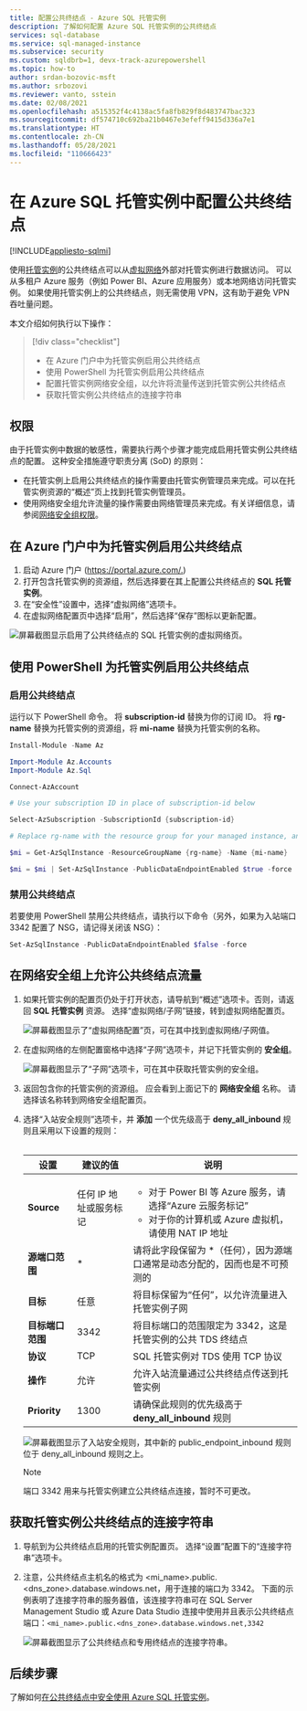 ```yaml
---
title: 配置公共终结点 - Azure SQL 托管实例
description: 了解如何配置 Azure SQL 托管实例的公共终结点
services: sql-database
ms.service: sql-managed-instance
ms.subservice: security
ms.custom: sqldbrb=1, devx-track-azurepowershell
ms.topic: how-to
author: srdan-bozovic-msft
ms.author: srbozovi
ms.reviewer: vanto, sstein
ms.date: 02/08/2021
ms.openlocfilehash: a515352f4c4138ac5fa8fb829f8d483747bac323
ms.sourcegitcommit: df574710c692ba21b0467e3efeff9415d336a7e1
ms.translationtype: HT
ms.contentlocale: zh-CN
ms.lasthandoff: 05/28/2021
ms.locfileid: "110666423"
---
```

# <a name="configure-public-endpoint-in-azure-sql-managed-instance"></a>在 Azure SQL 托管实例中配置公共终结点
[!INCLUDE[appliesto-sqlmi](../includes/appliesto-sqlmi.md)]

使用[托管实例](./sql-managed-instance-paas-overview.md)的公共终结点可以从[虚拟网络](../../virtual-network/virtual-networks-overview.md)外部对托管实例进行数据访问。 可以从多租户 Azure 服务（例如 Power BI、Azure 应用服务）或本地网络访问托管实例。 如果使用托管实例上的公共终结点，则无需使用 VPN，这有助于避免 VPN 吞吐量问题。

本文介绍如何执行以下操作：

> [!div class="checklist"]
>
> - 在 Azure 门户中为托管实例启用公共终结点
> - 使用 PowerShell 为托管实例启用公共终结点
> - 配置托管实例网络安全组，以允许将流量传送到托管实例公共终结点
> - 获取托管实例公共终结点的连接字符串

## <a name="permissions"></a>权限

由于托管实例中数据的敏感性，需要执行两个步骤才能完成启用托管实例公共终结点的配置。 这种安全措施遵守职责分离 (SoD) 的原则：

- 在托管实例上启用公共终结点的操作需要由托管实例管理员来完成。可以在托管实例资源的“概述”页上找到托管实例管理员。
- 使用网络安全组允许流量的操作需要由网络管理员来完成。有关详细信息，请参阅[网络安全组权限](../../virtual-network/manage-network-security-group.md#permissions)。

## <a name="enabling-public-endpoint-for-a-managed-instance-in-the-azure-portal"></a>在 Azure 门户中为托管实例启用公共终结点

1. 启动 Azure 门户 (<https://portal.azure.com/.>)
1. 打开包含托管实例的资源组，然后选择要在其上配置公共终结点的 **SQL 托管实例**。
1. 在“安全性”设置中，选择“虚拟网络”选项卡。 
1. 在虚拟网络配置页中选择“启用”，然后选择“保存”图标以更新配置。 

![屏幕截图显示启用了公共终结点的 SQL 托管实例的虚拟网络页。](./media/public-endpoint-configure/mi-vnet-config.png)

## <a name="enabling-public-endpoint-for-a-managed-instance-using-powershell"></a>使用 PowerShell 为托管实例启用公共终结点

### <a name="enable-public-endpoint"></a>启用公共终结点

运行以下 PowerShell 命令。 将 **subscription-id** 替换为你的订阅 ID。 将 **rg-name** 替换为托管实例的资源组，将 **mi-name** 替换为托管实例的名称。

```powershell
Install-Module -Name Az

Import-Module Az.Accounts
Import-Module Az.Sql

Connect-AzAccount

# Use your subscription ID in place of subscription-id below

Select-AzSubscription -SubscriptionId {subscription-id}

# Replace rg-name with the resource group for your managed instance, and replace mi-name with the name of your managed instance

$mi = Get-AzSqlInstance -ResourceGroupName {rg-name} -Name {mi-name}

$mi = $mi | Set-AzSqlInstance -PublicDataEndpointEnabled $true -force
```

### <a name="disable-public-endpoint"></a>禁用公共终结点

若要使用 PowerShell 禁用公共终结点，请执行以下命令（另外，如果为入站端口 3342 配置了 NSG，请记得关闭该 NSG）：

```powershell
Set-AzSqlInstance -PublicDataEndpointEnabled $false -force
```

## <a name="allow-public-endpoint-traffic-on-the-network-security-group"></a>在网络安全组上允许公共终结点流量

1. 如果托管实例的配置页仍处于打开状态，请导航到“概述”选项卡。否则，请返回 **SQL 托管实例** 资源。 选择“虚拟网络/子网”链接，转到虚拟网络配置页。

    ![屏幕截图显示了“虚拟网络配置”页，可在其中找到虚拟网络/子网值。](./media/public-endpoint-configure/mi-overview.png)

1. 在虚拟网络的左侧配置窗格中选择“子网”选项卡，并记下托管实例的 **安全组**。

    ![屏幕截图显示了“子网”选项卡，可在其中获取托管实例的安全组。](./media/public-endpoint-configure/mi-vnet-subnet.png)

1. 返回包含你的托管实例的资源组。 应会看到上面记下的 **网络安全组** 名称。 请选择该名称转到网络安全组配置页。

1. 选择“入站安全规则”选项卡，并 **添加** 一个优先级高于 **deny_all_inbound** 规则且采用以下设置的规则： </br> </br>

    |设置  |建议的值  |说明  |
    |---------|---------|---------|
    |**Source**     |任何 IP 地址或服务标记         |<ul><li>对于 Power BI 等 Azure 服务，请选择“Azure 云服务标记”</li> <li>对于你的计算机或 Azure 虚拟机，请使用 NAT IP 地址</li></ul> |
    |**源端口范围**     |* |请将此字段保留为 *（任何），因为源端口通常是动态分配的，因而也是不可预测的 |
    |**目标**     |任意         |将目标保留为“任何”，以允许流量进入托管实例子网 |
    |**目标端口范围**     |3342         |将目标端口的范围限定为 3342，这是托管实例的公共 TDS 终结点 |
    |**协议**     |TCP         |SQL 托管实例对 TDS 使用 TCP 协议 |
    |**操作**     |允许         |允许入站流量通过公共终结点传送到托管实例 |
    |**Priority**     |1300         |请确保此规则的优先级高于 **deny_all_inbound** 规则 |

    ![屏幕截图显示了入站安全规则，其中新的 public_endpoint_inbound 规则位于 deny_all_inbound 规则之上。](./media/public-endpoint-configure/mi-nsg-rules.png)

    > [!NOTE]
    > 端口 3342 用来与托管实例建立公共终结点连接，暂时不可更改。

## <a name="obtaining-the-managed-instance-public-endpoint-connection-string"></a>获取托管实例公共终结点的连接字符串

1. 导航到为公共终结点启用的托管实例配置页。 选择“设置”配置下的“连接字符串”选项卡。 
1. 注意，公共终结点主机名的格式为 <mi_name>.public.<dns_zone>.database.windows.net，用于连接的端口为 3342。 下面的示例表明了连接字符串的服务器值，该连接字符串可在 SQL Server Management Studio 或 Azure Data Studio 连接中使用并且表示公共终结点端口：`<mi_name>.public.<dns_zone>.database.windows.net,3342`

    ![屏幕截图显示了公共终结点和专用终结点的连接字符串。](./media/public-endpoint-configure/mi-public-endpoint-conn-string.png)

## <a name="next-steps"></a>后续步骤

了解如何[在公共终结点中安全使用 Azure SQL 托管实例](public-endpoint-overview.md)。
